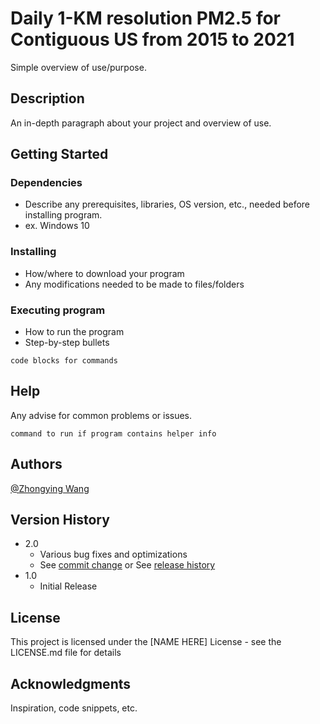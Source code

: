# Daily 1-KM resolution PM2.5 for Contiguous US from 2015 to 2021

Simple overview of use/purpose.

## Description

An in-depth paragraph about your project and overview of use.

## Getting Started

### Dependencies

* Describe any prerequisites, libraries, OS version, etc., needed before installing program.
* ex. Windows 10

### Installing

* How/where to download your program
* Any modifications needed to be made to files/folders

### Executing program

* How to run the program
* Step-by-step bullets
```
code blocks for commands
```

## Help

Any advise for common problems or issues.
```
command to run if program contains helper info
```

## Authors

[@Zhongying Wang](Zhongying.Wang@colorado.edu)

## Version History

* 2.0
    * Various bug fixes and optimizations
    * See [commit change]() or See [release history]()
* 1.0
    * Initial Release

## License

This project is licensed under the [NAME HERE] License - see the LICENSE.md file for details

## Acknowledgments

Inspiration, code snippets, etc.